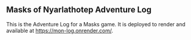 ## Masks of Nyarlathotep Adventure Log

This is the Adventure Log for a Masks game. It is deployed to render and available at https://mon-log.onrender.com/.
